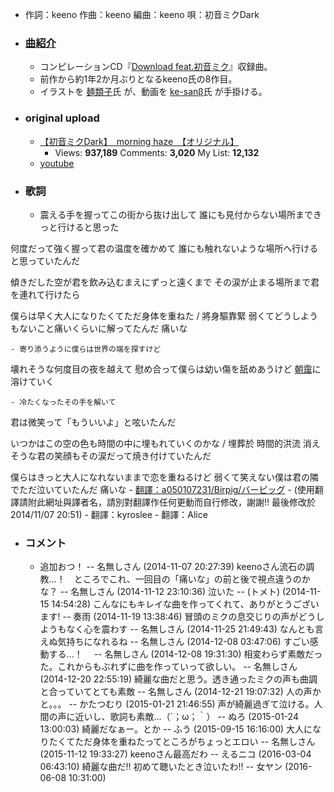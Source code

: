 - 作詞：keeno
作曲：keeno
編曲：keeno
唄：初音ミクDark
- ### [曲紹介](https://w.atwiki.jp/hmiku/pages/30720.html)
    - コンピレーションCD『[Download feat.初音ミク](https://w.atwiki.jp/hmiku/pages/30531.html)』収録曲。
    - 前作から約1年2か月ぶりとなるkeeno氏の8作目。
    - イラストを [麺類子](https://w.atwiki.jp/hmiku/pages/22832.html)氏 が、動画を [ke-sanβ](https://w.atwiki.jp/hmiku/pages/19437.html)氏 が手掛ける。
- ### original upload 
    - [【初音ミクDark】　morning haze　【オリジナル】](https://www.nicovideo.jp/watch/sm24862460)
        - Views: **937,189** Comments: **3,020** My List: **12,132**
    - [youtube](https://www.youtube.com/watch?v=Zs1vzQPEXTw)
- ### 歌詞
    - 震える手を握ってこの街から抜け出して
誰にも見付からない場所まできっと行けると思った

何度だって強く握って君の温度を確かめて
誰にも触れないような場所へ行けると思っていたんだ

傾きだした空が君を飲み込むまえにずっと遠くまで
その涙が止まる場所まで君を連れて行けたら

僕らは早く大人になりたくてただ身体を重ねた / 將身驅靠緊
弱くてどうしようもないこと痛いくらいに解ってたんだ
痛いな


    - 寄り添うように僕らは世界の端を探すけど
壊れそうな何度目の夜を越えて
慰め合って僕らは幼い傷を舐めあうけど
[朝靄](asamoya)に溶けていく


    - 冷たくなったその手を解いて
君は微笑って「もういいよ」と呟いたんだ

いつかはこの空の色も時間の中に埋もれていくのかな / 埋葬於 時間的洪流
消えそうな君の笑顔もその涙だって焼き付けていたんだ

僕らはきっと大人になれないままで恋を重ねるけど
弱くて笑えない僕は君の隣でただ泣いていたんだ
痛いな
    - [翻譯：a050107231/Birpig/バーピッグ](https://w.atwiki.jp/vocaloidchly/pages/6785.html)
        - (使用翻譯請附此網址與譯者名，請別對翻譯作任何更動而自行修改，謝謝!!
最後修改於2014/11/07 20:51)
    - 翻譯：kyroslee
    - 翻譯：Alice
- ### コメント
    - 追加おつ！ -- 名無しさん (2014-11-07 20:27:39)
keenoさん流石の調教…！　ところでこれ、一回目の「痛いな」の前と後で視点違うのかな？ -- 名無しさん (2014-11-12 23:10:36)
泣いた -- (トメト) (2014-11-15 14:54:28)
こんなにもキレイな曲を作ってくれて、ありがとうございます! -- 奏雨 (2014-11-19 13:38:46)
冒頭のミクの息交じりの声がどうしようもなく心を震わす -- 名無しさん (2014-11-25 21:49:43)
なんとも言えぬ気持ちになれるね -- 名無しさん (2014-12-08 03:47:06)
すごい感動する...！　 -- 名無しさん (2014-12-08 19:31:30)
相変わらず素敵だった。これからもぶれずに曲を作っていって欲しい。 -- 名無しさん (2014-12-20 22:55:19)
綺麗な曲だと思う。透き通ったミクの声も曲調と合っていてとても素敵 -- 名無しさん (2014-12-21 19:07:32)
人の声かと。。。 -- かたつむり (2015-01-21 21:46:55)
声が綺麗過ぎて泣ける。人間の声に近いし、歌詞も素敵…（´；ω；｀） -- ぬろ (2015-01-24 13:00:03)
綺麗だなぁー。とか -- ふう (2015-09-15 16:16:00)
大人になりたくてただ身体を重ねたってところがちょっとエロい -- 名無しさん (2015-11-12 19:33:27)
keenoさん最高だわ -- えるニコ (2016-03-04 06:43:10)
綺麗な曲だ!! 初めて聴いたとき泣いたわ!! -- 女ヤン (2016-06-08 10:31:00)
